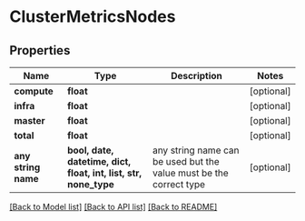 # ClusterMetricsNodes


## Properties
Name | Type | Description | Notes
------------ | ------------- | ------------- | -------------
**compute** | **float** |  | [optional] 
**infra** | **float** |  | [optional] 
**master** | **float** |  | [optional] 
**total** | **float** |  | [optional] 
**any string name** | **bool, date, datetime, dict, float, int, list, str, none_type** | any string name can be used but the value must be the correct type | [optional]

[[Back to Model list]](../README.md#documentation-for-models) [[Back to API list]](../README.md#documentation-for-api-endpoints) [[Back to README]](../README.md)


